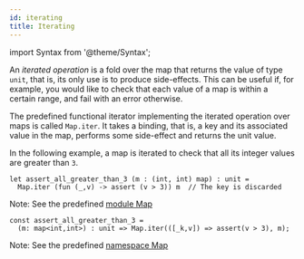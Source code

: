 ```yaml
---
id: iterating
title: Iterating
---
```


import Syntax from '@theme/Syntax';

An *iterated operation* is a fold over the map that returns the value
of type `unit`, that is, its only use is to produce side-effects. This
can be useful if, for example, you would like to check that each value
of a map is within a certain range, and fail with an error otherwise.

The predefined functional iterator implementing the iterated operation
over maps is called `Map.iter`. It
takes a binding, that is, a key and its associated value in the map,
performs some side-effect and returns the unit value.

In the following example, a map is iterated to check that all its
integer values are greater than `3`.

<Syntax syntax="cameligo">

```cameligo group=map_iterating
let assert_all_greater_than_3 (m : (int, int) map) : unit =
  Map.iter (fun (_,v) -> assert (v > 3)) m  // The key is discarded
```

Note: See the predefined
[module Map](../reference/map-reference)

</Syntax>

<Syntax syntax="jsligo">

```jsligo group=map_iterating
const assert_all_greater_than_3 =
  (m: map<int,int>) : unit => Map.iter(([_k,v]) => assert(v > 3), m);
```

Note: See the predefined
[namespace Map](../reference/map-reference)

</Syntax>
